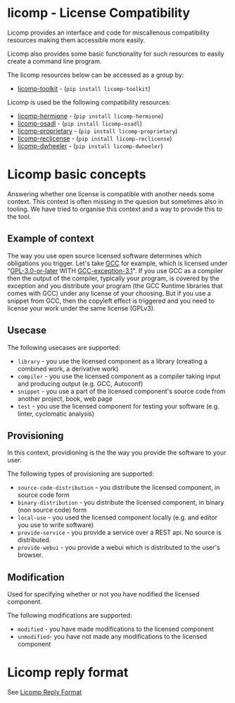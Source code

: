 # licomp - License Compatibility

Licomp provides an interface and code for miscallenous compatibility
resources making them accessible more easily.

Licomp also provides some basic functionality for such resources to
easily create a command line program.

The licomp resources below can be accessed as a group by:
* [licomp-toolkit](https://github.com/hesa/licomp-toolkit) - (`pip install licomp-toolkit`)

Licomp is used be the following compatibility resources:
* [licomp-hermione](https://github.com/hesa/licomp-hermione) - (`pip install licomp-hermione`)
* [licomp-osadl](https://github.com/hesa/licomp-osadl) - (`pip install licomp-osadl`)
* [licomp-proprietary](https://github.com/hesa/licomp-proprietary) - (`pip install licomp-proprietary`)
* [licomp-reclicense](https://github.com/hesa/licomp-reclicense) - (`pip install licomp-reclicense`)
* [licomp-dwheeler](https://github.com/hesa/licomp-dwheeler) - (`pip install licomp-dwheeler`)

<a name="licomp-concepts"></a>
# Licomp basic concepts

Answering whether one license is compatible with another needs some
context. This context is often missing in the quesion but sometimes
also in tooling. We have tried to organise this context and a way to
provide this to the tool.

<a name="licomp-concepts-usecase"></a>

## Example of context

The way you use open source licensed software determines which obligations you trigger. Let's take [GCC](https://gcc.gnu.org/) for example, which is licensed under "[GPL-3.0-or-later](https://www.gnu.org/licenses/gpl-3.0-standalone.html) WITH [GCC-exception-3.1](GCC-exception-3.1)". If you use GCC as a compiler then the output of the compiler, typically your program, is covered by the exception and you distribute your program (the GCC Runtime libraries that comes with GCC) under any license of your choosing. But if you use a snippet from GCC, then the copyleft effect is triggered and you need to license your work under the same license (GPLv3).

## Usecase

The following usecases are supported:

* `library` - you use the licensed component as a library (creating a combined work, a derivative work)
* `compiler` - you use the licensed component as a compiler taking input and producing output (e.g. GCC, Autoconf)
* `snippet` - you use a part of the licensed component's source code from another project, book, web page
* `test` - you use the licensed component for testing your software (e.g. linter, cyclomatic analysis)

<a name="licomp-concepts-provisioning"></a>
## Provisioning

In this context, providioning is the the way you provide the software to your user.

The following types of provisioning are supported:
* `source-code-distribution` - you distribute the licensed component, in source code form
* `binary-distribution` - you distribute the licensed component, in binary (non source code) form
* `local-use` -  you used the licensed component locally (e.g. and editor you use to write software)
* `provide-service` - you provide a service over a REST api. No source is distributed.
* `provide-webui` - you provide a webui which is distributed to the user's browser.

<a name="licomp-concepts-modification"></a>
## Modification

Used for specifying whether or not you have nodified the licensed component.

The following modifications are supported:
* `modified` - you have made modifications to the licensed component
* `unmodified`- you have not made any modifications to the licensed component

# Licomp reply format

See [Licomp Reply Format](docs/reply-format.md)

